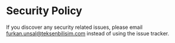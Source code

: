 # Security Policy

If you discover any security related issues, please email furkan.unsal@teksenbilisim.com instead of using the issue tracker.
